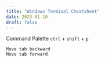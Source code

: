 ```yaml
---
title: "Windows Terminal Cheatsheet"
date: 2023-01-10
draft: false
---
```


Command Palette `ctrl` + `shift` + `p`
```
Move tab backward
Move tab forward
```
